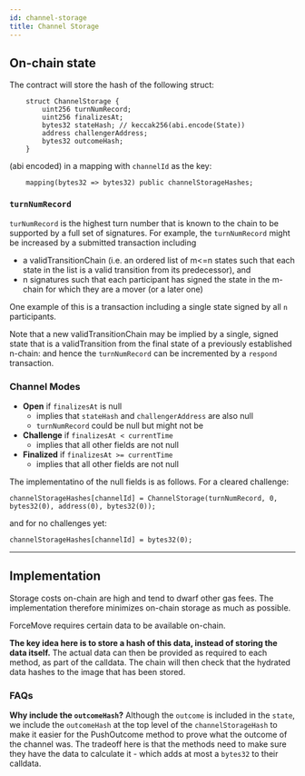 ```yaml
---
id: channel-storage
title: Channel Storage
---
```


## On-chain state

The contract will store the hash of the following struct:

```solidity
    struct ChannelStorage {
        uint256 turnNumRecord;
        uint256 finalizesAt;
        bytes32 stateHash; // keccak256(abi.encode(State))
        address challengerAddress;
        bytes32 outcomeHash;
    }
```

(abi encoded) in a mapping with `channelId` as the key:

```solidity
    mapping(bytes32 => bytes32) public channelStorageHashes;
```

### `turnNumRecord`

`turNumRecord` is the highest turn number that is known to the chain to be supported by a full set of signatures. For example, the `turnNumRecord` might be increased by a submitted transaction including

- a validTransitionChain (i.e. an ordered list of m<=n states such that each state in the list is a valid transition from its predecessor), and
- n signatures such that each participant has signed the state in the m-chain for which they are a mover (or a later one)

One example of this is a transaction including a single state signed by all `n` participants.

Note that a new validTransitionChain may be implied by a single, signed state that is a validTransition from the final state of a previously established n-chain: and hence the `turnNumRecord` can be incremented by a `respond` transaction.

### Channel Modes

- **Open** if `finalizesAt` is null
  - implies that `stateHash` and `challengerAddress` are also null
  - `turnNumRecord` could be null but might not be
- **Challenge** if `finalizesAt < currentTime`
  - implies that all other fields are not null
- **Finalized** if `finalizesAt >= currentTime`
  - implies that all other fields are not null

The implementatino of the null fields is as follows. For a cleared challenge:

```solidity
channelStorageHashes[channelId] = ChannelStorage(turnNumRecord, 0, bytes32(0), address(0), bytes32(0));
```

and for no challenges yet:

```solidity
channelStorageHashes[channelId] = bytes32(0);
```

---

## Implementation

Storage costs on-chain are high and tend to dwarf other gas fees. The implementation therefore minimizes on-chain storage as much as possible.

ForceMove requires certain data to be available on-chain.

**The key idea here is to store a hash of this data, instead of storing the data itself.** The actual data can then be provided as required to each method, as part of the calldata. The chain will then check that the hydrated data hashes to the image that has been stored.

### FAQs

**Why include the `outcomeHash`?** Although the `outcome` is included in the `state`, we include the `outcomeHash` at the top level of the `channelStorageHash` to make it easier for the PushOutcome method to prove what the outcome of the channel was. The tradeoff here is that the methods need to make sure they have the data to calculate it - which adds at most a `bytes32` to their calldata.
